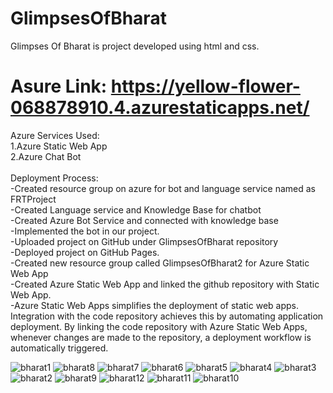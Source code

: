 # GlimpsesOfBharat
Glimpses Of Bharat is project developed using html and css.
# Asure Link: https://yellow-flower-068878910.4.azurestaticapps.net/
Azure Services Used:<br>
1.Azure Static Web App<br>
2.Azure Chat Bot<br><br>
Deployment Process:<br>
-Created resource group on azure for bot and language service named as FRTProject<br>
-Created Language service and Knowledge Base for chatbot<br>
-Created Azure Bot Service and connected with knowledge base<br>
-Implemented the bot in our project.<br>
-Uploaded project on GitHub under GlimpsesOfBharat repository<br>
-Deployed project on GitHub Pages.<br>
-Created new resource group called GlimpsesOfBharat2 for Azure Static Web App<br>
-Created Azure Static Web App and linked the github repository with Static Web App.<br>
-Azure Static Web Apps simplifies the deployment of static web apps. Integration with the code repository achieves this by automating application deployment. By linking the code repository with Azure Static Web Apps, whenever changes are made to the repository, a deployment workflow is automatically triggered.

![bharat1](https://github.com/Arsude-Meghna/GlimpsesOfBharat/assets/142217783/4b36a210-0f68-499f-ac39-1b6f042e2343)
![bharat8](https://github.com/Arsude-Meghna/GlimpsesOfBharat/assets/142217783/b6e388bc-7640-46b7-b1ed-bd4ca6c8d798)
![bharat7](https://github.com/Arsude-Meghna/GlimpsesOfBharat/assets/142217783/12f29ceb-08e5-4408-9f82-00d31a0f097c)
![bharat6](https://github.com/Arsude-Meghna/GlimpsesOfBharat/assets/142217783/a479b07e-128b-4152-9edc-2d8494a889dc)
![bharat5](https://github.com/Arsude-Meghna/GlimpsesOfBharat/assets/142217783/694a5c59-6c1c-4a84-b801-27cfb01844a6)
![bharat4](https://github.com/Arsude-Meghna/GlimpsesOfBharat/assets/142217783/e7cf8bec-123e-4adc-9b49-eb85919ba198)
![bharat3](https://github.com/Arsude-Meghna/GlimpsesOfBharat/assets/142217783/0b5d74cd-ad47-46fb-a79f-f634e0dfbd16)
![bharat2](https://github.com/Arsude-Meghna/GlimpsesOfBharat/assets/142217783/e8427461-13f2-4f2d-b9b6-fe67f87cce34)
![bharat9](https://github.com/Arsude-Meghna/GlimpsesOfBharat/assets/142217783/9e5562cb-5eb0-4ba2-8d73-cb2862a2d4fd)
![bharat12](https://github.com/Arsude-Meghna/GlimpsesOfBharat/assets/142217783/347b1a49-4df5-49b0-8707-b000c1c0ca03)
![bharat11](https://github.com/Arsude-Meghna/GlimpsesOfBharat/assets/142217783/e4ea830d-7866-48b7-819e-c873ad26e86e)
![bharat10](https://github.com/Arsude-Meghna/GlimpsesOfBharat/assets/142217783/ed619e43-055e-4d42-a856-6baf5a81abdb)
